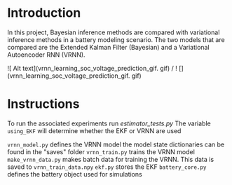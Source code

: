 # Introduction
In this project, Bayesian inference methods are compared with variational inference methods in a battery modeling scenario. The two models that are compared are the Extended Kalman Filter (Bayesian) and a Variational Autoencoder RNN (VRNN).


![ Alt text](vrnn_learning_soc_voltage_prediction_gif. gif) / ! [](vrnn_learning_soc_voltage_prediction_gif. gif)


# Instructions
To run the associated experiments run *estimator_tests.py*
The variable `using_EKF` will determine whether the EKF or VRNN are used


`vrnn_model.py` defines the VRNN model the model state dictionaries can be found in the "saves" folder
`vrnn_train.py` trains the VRNN model
`make_vrnn_data.py` makes batch data for training the VRNN. This data is saved to `vrnn_train_data.npy`
`ekf.py` stores the EKF
`battery_core.py` defines the battery object used for simulations
